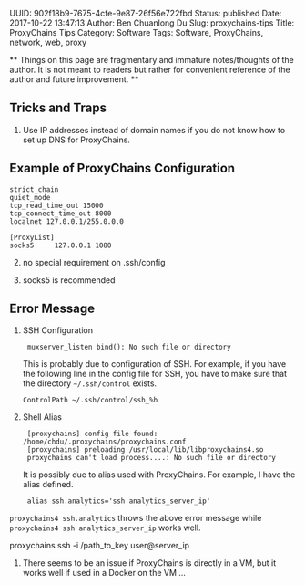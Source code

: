 UUID: 902f18b9-7675-4cfe-9e87-26f56e722fbd
Status: published
Date: 2017-10-22 13:47:13
Author: Ben Chuanlong Du
Slug: proxychains-tips
Title: ProxyChains Tips
Category: Software
Tags: Software, ProxyChains, network, web, proxy

**
Things on this page are
fragmentary and immature notes/thoughts of the author.
It is not meant to readers
but rather for convenient reference of the author and future improvement.
**

## Tricks and Traps 

1. Use IP addresses instead of domain names if you do not know how to set up DNS for ProxyChains.

## Example of ProxyChains Configuration

```text
strict_chain
quiet_mode
tcp_read_time_out 15000
tcp_connect_time_out 8000
localnet 127.0.0.1/255.0.0.0

[ProxyList]
socks5     127.0.0.1 1080
```

2. no special requirement on .ssh/config

3. socks5 is recommended

## Error Message

1. SSH Configuration

        muxserver_listen bind(): No such file or directory

    This is probably due to configuration of SSH.
    For example,
    if you have the following line in the config file for SSH,
    you have to make sure that the directory `~/.ssh/control` exists.
    ```text
    ControlPath ~/.ssh/control/ssh_%h
    ```

2. Shell Alias

        [proxychains] config file found: /home/chdu/.proxychains/proxychains.conf
        [proxychains] preloading /usr/local/lib/libproxychains4.so
        proxychains can't load process....: No such file or directory

    It is possibly due to alias used with ProxyChains.
    For example,
    I have the alias defined.

        alias ssh.analytics='ssh analytics_server_ip'

`proxychains4 ssh.analytics` throws the above error message
while `proxychains4 ssh analytics_server_ip` works well.

proxychains ssh -i /path_to_key user@server_ip 

1. There seems to be an issue if ProxyChains is directly in a VM,
but it works well if used in a Docker on the VM ...
